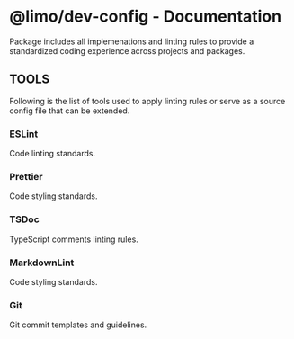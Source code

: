 # @limo/dev-config - Documentation

Package includes all implemenations and linting rules to provide a standardized
coding experience across projects and packages.

## TOOLS

Following is the list of tools used to apply linting rules or serve as a source
config file that can be extended.

### ESLint

Code linting standards.

### Prettier

Code styling standards.

### TSDoc

TypeScript comments linting rules.

### MarkdownLint

Code styling standards.

### Git

Git commit templates and guidelines.
